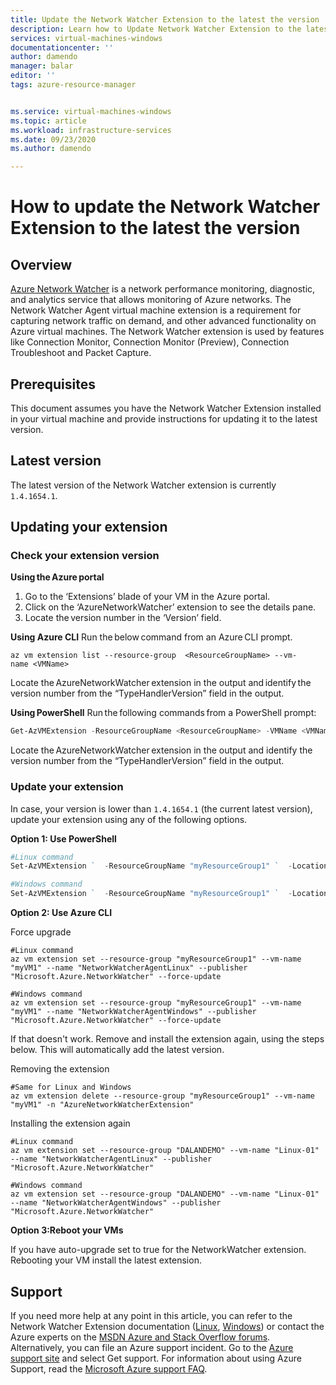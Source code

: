 ```yaml
---
title: Update the Network Watcher Extension to the latest the version 
description: Learn how to Update Network Watcher Extension to the latest the version 
services: virtual-machines-windows
documentationcenter: ''
author: damendo
manager: balar
editor: ''
tags: azure-resource-manager


ms.service: virtual-machines-windows
ms.topic: article
ms.workload: infrastructure-services
ms.date: 09/23/2020
ms.author: damendo

---
```

# How to update the Network Watcher Extension to the latest the version 

## Overview

[Azure Network Watcher](../../network-watcher/network-watcher-monitoring-overview.md) is a network performance monitoring, diagnostic, and analytics service that allows monitoring of Azure networks. The Network Watcher Agent virtual machine extension is a requirement for capturing network traffic on demand, and other advanced functionality on Azure virtual machines. 
The Network Watcher extension is used by features like Connection Monitor, Connection Monitor (Preview), Connection Troubleshoot and Packet Capture.   

## Prerequisites
This document assumes you have the Network Watcher Extension installed in your virtual machine and provide instructions for updating it to the latest version. 

## Latest version
The latest version of the Network Watcher extension is currently `1.4.1654.1`.

## Updating your extension 

### Check your extension version  

**Using the Azure portal**

1. Go to the ‘Extensions’ blade of your VM in the Azure portal.   
2. Click on the ‘AzureNetworkWatcher’ extension to see the details pane.  
3. Locate the version number in the ‘Version’ field.  

**Using Azure CLI**
Run the below command from an Azure CLI prompt.   

```azurecli
az vm extension list --resource-group  <ResourceGroupName> --vm-name <VMName>
```

Locate the AzureNetworkWatcher extension in the output and identify the version number from the “TypeHandlerVersion” field in the output.  


**Using PowerShell**
Run the following commands from a PowerShell prompt:   

```powershell
Get-AzVMExtension -ResourceGroupName <ResourceGroupName> -VMName <VMName>  
```

Locate the AzureNetworkWatcher extension in the output and identify the version number from the “TypeHandlerVersion” field in the output.   


### Update your extension

In case, your version is lower than `1.4.1654.1` (the current latest version), update your extension using any of the following options. 

**Option 1: Use PowerShell**

```powershell
#Linux command
Set-AzVMExtension `  -ResourceGroupName "myResourceGroup1" `  -Location "WestUS" `  -VMName "myVM1" `  -Name "AzureNetworkWatcherExtension" `  -Publisher "Microsoft.Azure.NetworkWatcher" -Type "NetworkWatcherAgentLinux"   

#Windows command
Set-AzVMExtension `  -ResourceGroupName "myResourceGroup1" `  -Location "WestUS" `  -VMName "myVM1" `  -Name "AzureNetworkWatcherExtension" `  -Publisher "Microsoft.Azure.NetworkWatcher" -Type "NetworkWatcherAgentWindows"   
```


**Option 2: Use Azure CLI**  

Force upgrade 

```azurecli
#Linux command
az vm extension set --resource-group "myResourceGroup1" --vm-name "myVM1" --name "NetworkWatcherAgentLinux" --publisher "Microsoft.Azure.NetworkWatcher" --force-update

#Windows command
az vm extension set --resource-group "myResourceGroup1" --vm-name "myVM1" --name "NetworkWatcherAgentWindows" --publisher "Microsoft.Azure.NetworkWatcher" --force-update
```

If that doesn't work. Remove and install the extension again, using the steps below. This will automatically add the latest version. 

Removing the extension 

```azurecli
#Same for Linux and Windows
az vm extension delete --resource-group "myResourceGroup1" --vm-name "myVM1" -n "AzureNetworkWatcherExtension"

```

Installing the extension again

```azurecli
#Linux command
az vm extension set --resource-group "DALANDEMO" --vm-name "Linux-01" --name "NetworkWatcherAgentLinux" --publisher "Microsoft.Azure.NetworkWatcher"  

#Windows command
az vm extension set --resource-group "DALANDEMO" --vm-name "Linux-01" --name "NetworkWatcherAgentWindows" --publisher "Microsoft.Azure.NetworkWatcher" 

```

**Option 3:Reboot your VMs**

If you have auto-upgrade set to true for the NetworkWatcher extension. Rebooting your VM install the latest extension.


## Support

If you need more help at any point in this article, you can refer to the Network Watcher Extension documentation ([Linux](https://docs.microsoft.com/azure/virtual-machines/extensions/network-watcher-linux), [Windows](https://docs.microsoft.com/azure/virtual-machines/extensions/network-watcher-windows)) or contact the Azure experts on the [MSDN Azure and Stack Overflow forums](https://azure.microsoft.com/support/forums/). Alternatively, you can file an Azure support incident. Go to the [Azure support site](https://azure.microsoft.com/support/options/) and select Get support. For information about using Azure Support, read the [Microsoft Azure support FAQ](https://azure.microsoft.com/support/faq/).
